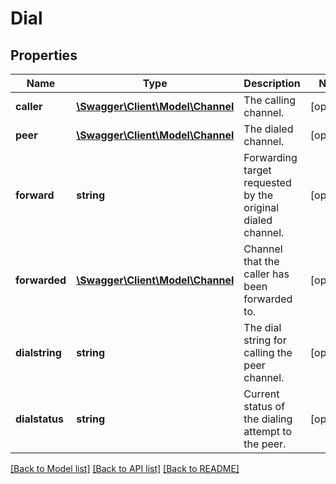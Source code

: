 # Dial

## Properties
Name | Type | Description | Notes
------------ | ------------- | ------------- | -------------
**caller** | [**\Swagger\Client\Model\Channel**](Channel.md) | The calling channel. | [optional] 
**peer** | [**\Swagger\Client\Model\Channel**](Channel.md) | The dialed channel. | [optional] 
**forward** | **string** | Forwarding target requested by the original dialed channel. | [optional] 
**forwarded** | [**\Swagger\Client\Model\Channel**](Channel.md) | Channel that the caller has been forwarded to. | [optional] 
**dialstring** | **string** | The dial string for calling the peer channel. | [optional] 
**dialstatus** | **string** | Current status of the dialing attempt to the peer. | [optional] 

[[Back to Model list]](../README.md#documentation-for-models) [[Back to API list]](../README.md#documentation-for-api-endpoints) [[Back to README]](../README.md)



